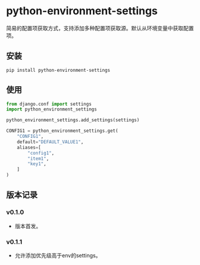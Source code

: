 # python-environment-settings

简易的配置项获取方式，支持添加多种配置项获取源。默认从环境变量中获取配置项。

## 安装

```shell
pip install python-environment-settings
```

## 使用

```python
from django.conf import settings
import python_environment_settings

python_environment_settings.add_settings(settings)

CONFIG1 = python_environment_settings.get(
    "CONFIG1",
    default="DEFAULT_VALUE1",
    aliases=[
        "config1",
        "item1",
        "key1",
    ]
)
```

## 版本记录

### v0.1.0

- 版本首发。

### v0.1.1

- 允许添加优先级高于env的settings。